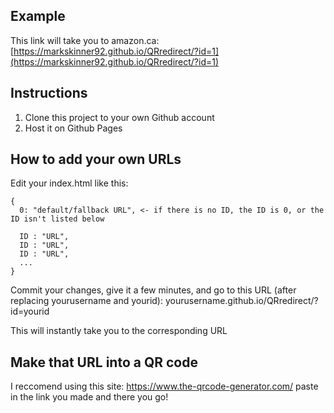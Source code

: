 ## Example
This link will take you to amazon.ca: [https://markskinner92.github.io/QRredirect/?id=1](https://markskinner92.github.io/QRredirect/?id=1)

## Instructions
1. Clone this project to your own Github account
2. Host it on Github Pages

## How to add your own URLs
Edit your index.html like this:
```
{
  0: "default/fallback URL", <- if there is no ID, the ID is 0, or the ID isn't listed below
  
  ID : "URL",
  ID : "URL",
  ID : "URL",
  ...
}
```
Commit your changes, give it a few minutes, and go to this URL (after replacing yourusername and yourid):
yourusername.github.io/QRredirect/?id=yourid

This will instantly take you to the corresponding URL

## Make that URL into a QR code
I reccomend using this site:
https://www.the-qrcode-generator.com/
paste in the link you made and there you go!
